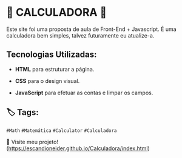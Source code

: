 # 🧮 CALCULADORA 🔢

Este site foi uma proposta de aula de Front-End + Javascript.
É uma calculadora bem simples, talvez futuramente eu atualize-a.

## Tecnologias Utilizadas:
- **HTML** para estruturar a página.
  
- **CSS** para o design visual.
  
- **JavaScript** para efetuar as contas e limpar os campos.

## 🏷 Tags:
`#Math`  `#Matemática`  `#Calculator` `#Calculadora`

🔗 Visite meu projeto! (https://escandioneider.github.io/Calculadora/index.html)
